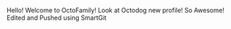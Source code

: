 Hello! Welcome to OctoFamily!
Look at Octodog new profile!
So Awesome!
Edited and Pushed using SmartGit